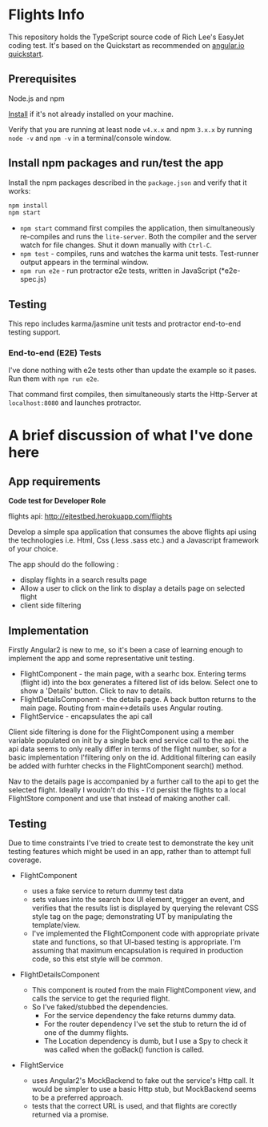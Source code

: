 # Flights Info 
This repository holds the TypeScript source code of Rich Lee's EasyJet coding test.
It's based on the Quickstart as recommended on [angular.io quickstart](https://angular.io/docs/ts/latest/quickstart.html).

## Prerequisites

Node.js and npm 
    
<a href="https://docs.npmjs.com/getting-started/installing-node" target="_blank" title="Installing Node.js and updating npm">
Install</a> if it's not already installed on your machine.
 
Verify that you are running at least node `v4.x.x` and npm `3.x.x`
by running `node -v` and `npm -v` in a terminal/console window.

## Install npm packages and run/test the app

Install the npm packages described in the `package.json` and verify that it works:

```bash
npm install
npm start
```

* `npm start` command first compiles the application, then simultaneously re-compiles and runs the `lite-server`. Both the compiler and the server watch for file changes.
Shut it down manually with `Ctrl-C`.
* `npm test` - compiles, runs and watches the karma unit tests. Test-runner output appears in the terminal window.
* `npm run e2e` - run protractor e2e tests, written in JavaScript (*e2e-spec.js)

## Testing

This repo includes karma/jasmine unit tests and protractor end-to-end testing support.

### End-to-end (E2E) Tests

I've done nothing with e2e tests other than update the example so it pases.
Run them with `npm run e2e`.

That command first compiles, then simultaneously starts the Http-Server at `localhost:8080`
and launches protractor.  

# A brief discussion of what I've done here

## App requirements

**Code test for Developer Role**

flights api: http://ejtestbed.herokuapp.com/flights

Develop a simple spa application that consumes the above flights api using the technologies i.e.  Html, Css (.less  .sass etc.) and a Javascript framework of your choice.

The app should do the following :
* display flights in a search results page 
* Allow a user to click on the link to display a details page on selected flight
* client side filtering

## Implementation
Firstly Angular2 is new to me, so it's been a case of learning enough to implement the app and 
some representative unit testing.

* FlightComponent - the main page, with a searhc box. Entering terms (flight id) into the box generates
a filtered list of ids below. Select one to show a 'Details' button. Click to nav to details.
* FlightDetailsComponent - the details page. A back button returns to the main page. Routing from 
main<->details uses Angular routing.
* FlightService - encapsulates the api call

Client side filtering is done for the FlightComponent using a member variable populated on init by 
a single back end service call to the api. the api data seems to only really differ in terms of the 
flight number, so for a basic implementation I'filtering only on the id. Additional filtering can 
easily be added with furhter checks in the FlightComponent search() method.

Nav to the details page is accompanied by a further call to the api to get the selected flight. 
Ideally I wouldn't do this - I'd persist the flights to a local FlightStore component and use that 
instead of making another call.

## Testing
Due to time constraints I've tried to create test to demonstrate the key unit testing features
which might be used in an app, rather than to attempt full coverage.

* FlightComponent
    * uses a fake service to return dummy test data
    * sets values into the search box UI element, trigger an event, and verifies that the results list is displayed by 
    querying the relevant CSS style tag on the page; demonstrating UT by manipulating the template/view.
    * I've implemented the FlightComponent code with appropriate private state and functions, 
    so that UI-based testing is appropriate. I'm assuming that maximum encapsulation is required in 
    production code, so this etst style will be common. 

* FlightDetailsComponent
    * This component is routed from the main FlightComponent view, and calls the service to get the requried flight.
    * So I've faked/stubbed the dependencies. 
        * For the service dependency the fake returns dummy data.
        * For the router dependency I've set the stub to return the id of one of the dummy flights.
        * The Location dependency is dumb, but I use a Spy to check it was called when the goBack() function is called.

* FlightService
    * uses Angular2's MockBackend to fake out the service's Http call. It would be simpler to use a 
    basic Http stub, but MockBackend seems to be a preferred approach.
    * tests that the correct URL is used, and that flights are corectly returned via a promise.
